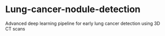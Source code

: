 # Lung-cancer-nodule-detection
 Advanced deep learning pipeline for early lung cancer detection using 3D CT scans
